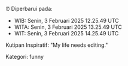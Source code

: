 ⏰ Diperbarui pada:
- WIB: Senin, 3 Februari 2025 12.25.49 UTC
- WITA: Senin, 3 Februari 2025 13.25.49 UTC
- WIT: Senin, 3 Februari 2025 14.25.49 UTC

Kutipan Inspiratif:
"My life needs editing."


Kategori: funny

